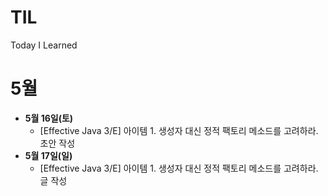 # TIL
Today I Learned


# 5월

- **5월 16일(토)** 
  - [Effective Java 3/E] 아이템 1. 생성자 대신 정적 팩토리 메소드를 고려하라. 초안 작성
- **5월 17일(일)** 
  - [Effective Java 3/E] 아이템 1. 생성자 대신 정적 팩토리 메소드를 고려하라. 글 작성
